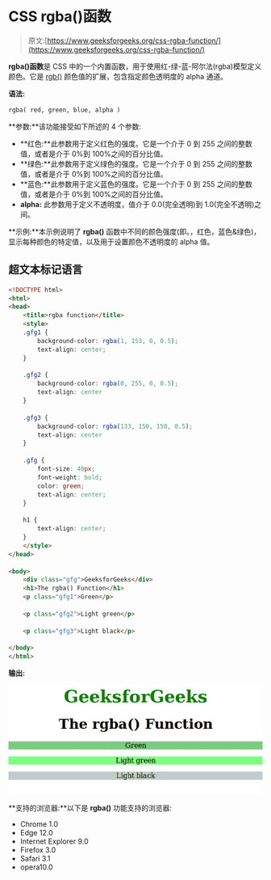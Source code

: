 # CSS rgba()函数

> 原文:[https://www.geeksforgeeks.org/css-rgba-function/](https://www.geeksforgeeks.org/css-rgba-function/)

**rgba()函数**是 CSS 中的一个内置函数，用于使用红-绿-蓝-阿尔法(rgba)模型定义颜色。它是 [rgb()](https://www.geeksforgeeks.org/css-rgb-function/) 颜色值的扩展，包含指定颜色透明度的 alpha 通道。

**语法:**

```html
rgba( red, green, blue, alpha )
```

**参数:**该功能接受如下所述的 4 个参数:

*   **红色:**此参数用于定义红色的强度。它是一个介于 0 到 255 之间的整数值，或者是介于 0%到 100%之间的百分比值。
*   **绿色:**此参数用于定义绿色的强度。它是一个介于 0 到 255 之间的整数值，或者是介于 0%到 100%之间的百分比值。
*   **蓝色:**此参数用于定义蓝色的强度。它是一个介于 0 到 255 之间的整数值，或者是介于 0%到 100%之间的百分比值。
*   **alpha:** 此参数用于定义不透明度，值介于 0.0(完全透明)到 1.0(完全不透明)之间。

**示例:**本示例说明了 **rgba()** 函数中不同的颜色强度(即。，红色，蓝色&绿色)，显示每种颜色的特定值，以及用于设置颜色不透明度的 alpha 值。

## 超文本标记语言

```html
<!DOCTYPE html>
<html>
<head>
    <title>rgba function</title>
    <style>
    .gfg1 {
        background-color: rgba(1, 153, 0, 0.5);
        text-align: center;
    }

    .gfg2 {
        background-color: rgba(0, 255, 0, 0.5);
        text-align: center
    }

    .gfg3 {
        background-color: rgba(133, 150, 150, 0.5);
        text-align: center
    }

    .gfg {
        font-size: 40px;
        font-weight: bold;
        color: green;
        text-align: center;
    }

    h1 {
        text-align: center;
    }
    </style>
</head>

<body>
    <div class="gfg">GeeksforGeeks</div>
    <h1>The rgba() Function</h1>
    <p class="gfg1">Green</p>

    <p class="gfg2">Light green</p>

    <p class="gfg3">Light black</p>

</body>
</html>
```

**输出:**

![](img/f5a7d1724021642d11f78557d5ec2b4c.png)

**支持的浏览器:**以下是 **rgba()** 功能支持的浏览器:

*   Chrome 1.0
*   Edge 12.0
*   Internet Explorer 9.0
*   Firefox 3.0
*   Safari 3.1
*   opera10.0